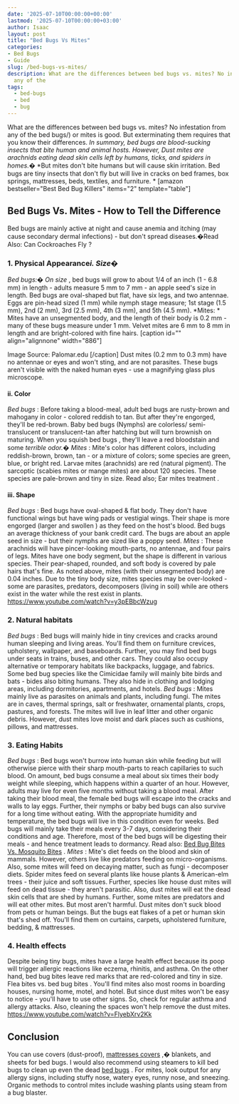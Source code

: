 ```yaml
---
date: '2025-07-10T00:00:00+00:00'
lastmod: '2025-07-10T00:00:00+03:00'
author: Isaac
layout: post
title: "Bed Bugs Vs Mites"
categories:
- Bed Bugs
- Guide
slug: /bed-bugs-vs-mites/
description: What are the differences between bed bugs vs. mites? No infestation from
  any of the
tags: 
  - bed-bugs
  - bed
  - bug
---
```

What are the differences between bed bugs vs. mites? No infestation from any of the
bed bugs/)
or mites is good. But exterminating them requires that you know their differences.
*In summary, bed bugs are blood-sucking insects that bite human and animal hosts. However, Dust mites are arachnids eating dead skin cells left by humans, ticks, and spiders in homes.�*
*But mites don't bite humans but will cause skin irritation. Bed bugs are tiny insects that don't fly but will live in cracks on bed frames, box springs, mattresses, beds, textiles, and furniture.
*
[amazon bestseller="Best Bed Bug Killers" items="2" template="table"]
## Bed Bugs Vs. Mites - How to Tell the Difference
Bed bugs are mainly active
at night and cause anemia and itching (may cause secondary dermal infections) - but don't spread diseases.�Read Also:
Can Cockroaches Fly
?
### 1. Physical Appearance*i. Size�*
*Bed bugs:�*
*On size*
, bed bugs will grow to about
1/4 of an inch (1 - 6.8 mm) in length - adults measure 5 mm to 7 mm - an apple seed's size in length.
Bed bugs are oval-shaped but flat, have six legs, and two antennae.
Eggs
are pin-head sized (1 mm) while nymph stage measure; 1st stage (1.5 mm), 2nd (2 mm), 3rd (2.5 mm), 4th (3 mm), and 5th (4.5 mm).
*Mites: *
Mites have an unsegmented body, and the length of their body is 0.2 mm - many of these bugs measure under 1 mm. Velvet mites are
6 mm to 8 mm in length and are bright-colored with
fine hairs.
[caption id="" align="alignnone" width="886"]

Image Source:
Palomar.edu
[/caption]
Dust mites (0.2 mm to 0.3 mm) have no antennae or eyes and won't sting, and are not parasites. These bugs aren't visible with the naked human eyes - use a magnifying glass plus microscope.
#### ii. Color
*Bed bugs*
: Before taking a blood-meal,
adult bed bugs
are
rusty-brown and mahogany in color - colored reddish to tan. But after they're engorged, they'll be
red-brown.
Baby bed bugs (Nymphs)
are
colorless/ semi-translucent or translucent-tan after hatching but will turn
brownish on maturing. When you
squish bed bugs
, they'll leave a red bloodstain and some
*terrible odor.�*
*Mites*
: Mite's color has different colors, including reddish-brown, brown, tan - or a mixture of colors; some species are green, blue, or bright red. Larvae mites (arachnids) are red (natural pigment).
The sarcoptic (scabies mites or mange mites) are about 120 species. These species are pale-brown and tiny in size. Read also;
Ear mites treatment
.
#### iii. Shape
*Bed bugs*
: Bed bugs have oval-shaped & flat body. They don't have functional wings but have wing pads or vestigial wings. Their shape is more engorged (larger and swollen ) as they feed on the host's blood.
Bed bugs an average thickness of your bank credit card. The bugs are about an apple seed in size - but their nymphs are sized like a poppy seed.
*Mites*
: These arachnids will have pincer-looking mouth-parts, no antennae, and four pairs of legs. Mites have one body segment, but the shape is different in various species.
Their pear-shaped, rounded, and soft body is covered by pale hairs that's fine. As noted above, mites (with their unsegmented body) are 0.04 inches.
Due to the tiny body size, mites species may be over-looked - some are parasites, predators, decomposers (living in soil) while are others exist in the water while the rest exist in plants.
https://www.youtube.com/watch?v=y3pEBbcWzug
### 2. Natural habitats
*Bed bugs*
:
Bed bugs will mainly hide
in tiny crevices and cracks around human sleeping and living areas. You'll find them on furniture crevices, upholstery, wallpaper, and baseboards.
Further, you may find bed bugs under seats in trains, buses, and other cars. They could also occupy alternative or temporary habitats like backpacks, luggage, and fabrics.
Some
bed bug species
like the Cimicidae family will mainly bite birds and bats - bides also biting humans. They also hide in clothing and lodging areas, including dormitories, apartments, and hotels.
*Bed bugs*
:
Mites mainly live as parasites on animals and plants, including fungi. The mites are in caves, thermal springs, salt or freshwater, ornamental plants, crops, pastures, and forests.
The mites will live in leaf litter and other organic debris. However, dust mites love moist and dark places such as cushions, pillows, and mattresses.
### 3. Eating Habits
*Bed bugs*
:
Bed bugs won't
burrow into human skin
while feeding but will otherwise pierce with their sharp mouth-parts to reach capillaries to such blood.
On amount, bed bugs consume a meal about six times their body weight while sleeping, which happens within a quarter of an hour.
However, adults may live for even five months without taking a blood meal. After taking their blood meal, the female bed bugs will escape into the cracks and walls to lay eggs.
Further, their nymphs or baby bed bugs can also survive for a long time without eating. With the appropriate humidity and temperature, the bed bugs will live in this condition even for weeks.
Bed bugs will mainly take their meals every 3-7 days,
considering their conditions
and age. Therefore, most of the bed bugs will be digesting their meals - and hence treatment leads to dormancy.
Read also:
[Bed Bug Bites Vs. Mosquito Bites](https://pestpolicy.com/bed-bug-bites-vs-mosquito-bites/)
.
*Mites*
:
Mite's diet feeds on the
blood and skin of mammals. However, others live like predators feeding on
micro-organisms. Also, some mites will feed on
decaying matter, such as fungi - decomposer diets.
Spider mites feed on several plants like house plants & American-elm trees - their juice and soft tissues. Further, species like house dust mites will feed on dead tissue - they aren't parasitic.
Also, dust mites will eat the dead skin cells that are shed by humans. Further, some mites are predators and will eat other mites. But most aren't harmful.
Dust mites don't suck blood from pets or human beings. But the bugs eat flakes of a pet or human skin that's shed off. You'll find them on curtains, carpets, upholstered furniture, bedding, & mattresses.
### 4. Health effects
Despite being tiny bugs, mites have a large health effect because its poop will trigger allergic reactions like eczema, rhinitis, and asthma.
On the other hand,
bed bug bites
leave red marks that are red-colored and tiny in size.
Flea bites vs. bed bug bites
. You'll find mites also most rooms in boarding houses, nursing home, motel, and hotel.
But since dust mites won't be easy to notice - you'll have to use other signs. So, check for regular asthma and allergy attacks. Also, cleaning the spaces won't help remove the dust mites.
https://www.youtube.com/watch?v=FlyebXrv2Kk
## Conclusion
You can use covers (dust-proof),
[mattresses covers](https://pestpolicy.com/best-bed-bug-mattress-encasements/)
,� blankets, and sheets for bed bugs. I would also recommend using
steamers to kill bed bugs
to clean up even the dead
[bed bugs](https://pestpolicy.com/dead-bed-bugs/)
.
For mites, look output for any allergy signs, including stuffy nose, watery eyes, runny nose, and sneezing. Organic
methods to control mites
include washing plants using steam from a bug blaster.
